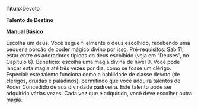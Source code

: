 **Titulo**:Devoto

**Talento de Destino**

**Manual Básico**

 Escolha um deus. Você segue fi elmente o deus escolhido, recebendo uma pequena porção de poder mágico divino por isso. Pré-requisitos: Sab 11, estar entre os adoradores típicos do deus escolhido (veja em “Deuses”, no Capítulo 6). Benefício: escolha uma magia divina de nível 0. Você pode lançar esta magia até três vezes por dia, como se fosse um clérigo. Especial: este talento funciona como a habilidade de classe devoto (de clérigos, druidas e paladinos), permitindo que você adquira talentos de Poder Concedido de sua divindade padroeira. Este talento pode ser adquirido várias vezes. Cada vez que é adquirido, você deve escolher outra magia.